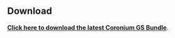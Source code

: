 ## Download ##

 __[Click here to download the latest Coronium GS Bundle](https://bitbucket.org/develephant/coronium-gs-bundle/get/default.zip)__.